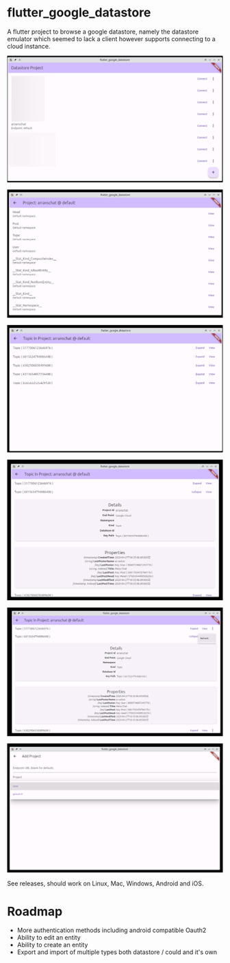 # flutter_google_datastore

A flutter project to browse a google datastore, namely the datastore emulator which seemed to lack
a client however supports connecting to a cloud instance.

![ksnip_20230926-200953.png](images%2Fksnip_20230926-200953.png)

![ksnip_20230926-201014.png](images%2Fksnip_20230926-201014.png)

![ksnip_20230926-201027.png](images%2Fksnip_20230926-201027.png)

![ksnip_20230926-201036.png](images%2Fksnip_20230926-201036.png)

![ksnip_20230926-210718.png](images%2Fksnip_20230926-210718.png)

![ksnip_20230926-220928.png](images%2Fksnip_20230926-220928.png)

See releases, should work on Linux, Mac, Windows, Android and iOS.

# Roadmap
* More authentication methods including android compatible Oauth2
* Ability to edit an entity
* Ability to create an entity
* Export and import of multiple types both datastore / could and it's own

